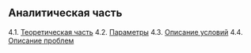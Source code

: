 ## Аналитическая часть
4.1. [Теоретическая часть](https://github.com/Daria0356/Kursovaya-rabota/blob/main/4.1%20%D0%A2%D0%B5%D0%BE%D1%80%D0%B5%D1%82%D0%B8%D1%87%D0%B5%D1%81%D0%BA%D0%B0%D1%8F%20%D1%87%D0%B0%D1%81%D1%82%D1%8C.md)
4.2. [Параметры](https://github.com/Daria0356/Kursovaya-rabota/blob/main/4.2%20%D0%9F%D0%B0%D1%80%D0%B0%D0%BC%D0%B5%D1%82%D1%80%D1%8B.md)
4.3. [Описание условий](https://github.com/Daria0356/Kursovaya-rabota/blob/main/4.3%20%D0%9E%D0%BF%D0%B8%D1%81%D0%B0%D0%BD%D0%B8%D0%B5%20%D1%83%D1%81%D0%BB%D0%BE%D0%B2%D0%B8%D0%B9.md)
4.4. [Описание проблем](https://github.com/Daria0356/Kursovaya-rabota/blob/main/4.4%20%D0%9E%D0%BF%D0%B8%D1%81%D0%B0%D0%BD%D0%B8%D0%B5%20%D0%BF%D1%80%D0%BE%D0%B1%D0%BB%D0%B5%D0%BC.md)
